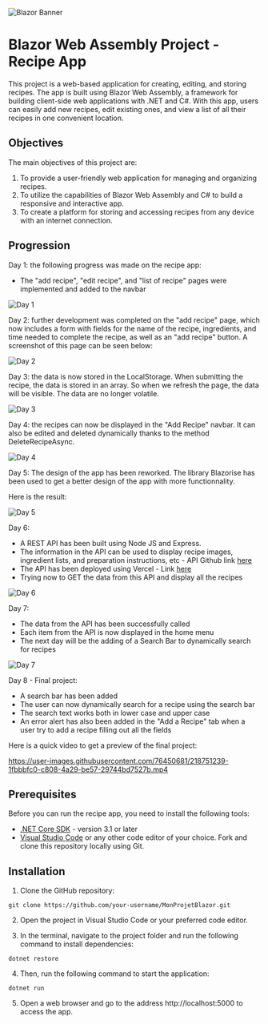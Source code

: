 
![Blazor Banner](https://www.campusmvp.es/catalogo/repository/product/curso-blazor-online.png?v=0.0.1)
# Blazor Web Assembly Project - Recipe App

This project is a web-based application for creating, editing, and storing recipes. The app is built using Blazor Web Assembly, a framework for building client-side web applications with .NET and C#. With this app, users can easily add new recipes, edit existing ones, and view a list of all their recipes in one convenient location.

## Objectives

The main objectives of this project are:

1.  To provide a user-friendly web application for managing and organizing recipes.
2.  To utilize the capabilities of Blazor Web Assembly and C# to build a responsive and interactive app.
3.  To create a platform for storing and accessing recipes from any device with an internet connection.

## Progression

Day 1: the following progress was made on the recipe app:

- The "add recipe", "edit recipe", and "list of recipe" pages were implemented and added to the navbar

![Day 1](https://gcdnb.pbrd.co/images/Oe3jUgIfDL12.png?o=1)

Day 2: further development was completed on the "add recipe" page, which now includes a form with fields for the name of the recipe, ingredients, and time needed to complete the recipe, as well as an "add recipe" button. A screenshot of this page can be seen below:

![Day 2](https://gcdnb.pbrd.co/images/Aa3bIHECpNRV.png?o=1)

Day 3: the data is now stored in the LocalStorage. When submitting the recipe, the data is stored in an array.
So when we refresh the page, the data will be visible. The data are no longer volatile.

![Day 3](https://i.ibb.co/J2SjzKz/2023-02-05-22-35-36-List-of-Recipes.png)

Day 4: the recipes can now be displayed in the "Add Recipe" navbar. It can also be edited and deleted dynamically thanks to the method DeleteRecipeAsync.

![Day 4](https://i.ibb.co/F8PG9sC/2023-02-05-22-33-48-List-of-Recipes.png)

Day 5: The design of the app has been reworked. The library Blazorise has been used to get a better design of the app with more functionnality. 

Here is the result: 

![Day 5](https://i.ibb.co/Yt9pMD4/2023-02-07-22-14-10-Window.png)

Day 6: 
- A REST API has been built using Node JS and Express.
- The information in the API can be used to display recipe images, ingredient lists, and preparation instructions, etc - API Github link [here](https://github.com/AmmarSyedK/RecipeAPI)
- The API has been deployed using Vercel - Link [here](https://recipe-api-five.vercel.app/recipes)
- Trying now to GET the data from this API and display all the recipes 

![Day 6](https://i.ibb.co/3zXC8T9/image.png)

Day 7:
- The data from the API has been successfully called
- Each item from the API is now displayed in the home menu
- The next day will be the adding of a Search Bar to dynamically search for recipes

![Day 7](https://i.ibb.co/jZWfC7n/image.png)

Day 8 - Final project:
- A search bar has been added
- The user can now dynamically search for a recipe using the search bar
- The search text works both in lower case and upper case
- An error alert has also been added in the "Add a Recipe" tab when a user try to add a recipe filling out all the fields

Here is a quick video to get a preview of the final project:

https://user-images.githubusercontent.com/76450681/218751239-1fbbbfc0-c808-4a29-be57-29744bd7527b.mp4

## Prerequisites

Before you can run the recipe app, you need to install the following tools:

- [.NET Core SDK](https://dotnet.microsoft.com/en-us/download) - version 3.1 or later
- [Visual Studio Code](https://code.visualstudio.com/) or any other code editor of your choice.
Fork and clone this repository locally using Git.

## Installation

1. Clone the GitHub repository:
```
git clone https://github.com/your-username/MonProjetBlazor.git
```
2. Open the project in Visual Studio Code or your preferred code editor.

3. In the terminal, navigate to the project folder and run the following command to install dependencies:
```
dotnet restore
```
4. Then, run the following command to start the application:
```
dotnet run
```
5. Open a web browser and go to the address http://localhost:5000 to access the app.
